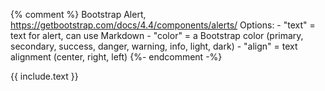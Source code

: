 {% comment %}
    Bootstrap Alert, https://getbootstrap.com/docs/4.4/components/alerts/
    Options:
    - "text" = text for alert, can use Markdown
    - "color" = a Bootstrap color (primary, secondary, success, danger, warning, info, light, dark)
    - "align" = text alignment (center, right, left)
{%- endcomment -%}
<div class="alert alert-{{ include.color | default: 'primary' }} {% if include.align %}text-{{ include.align }}{% endif %}" role="alert" markdown="1">
{{ include.text }}
</div>
